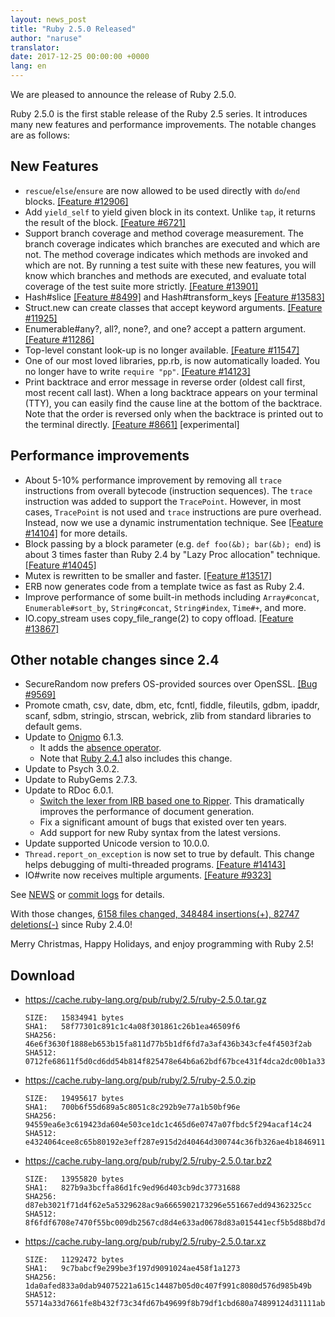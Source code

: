 ```yaml
---
layout: news_post
title: "Ruby 2.5.0 Released"
author: "naruse"
translator:
date: 2017-12-25 00:00:00 +0000
lang: en
---
```


We are pleased to announce the release of Ruby 2.5.0.

Ruby 2.5.0 is the first stable release of the Ruby 2.5 series.
It introduces many new features and performance improvements.
The notable changes are as follows:

## New Features

* `rescue`/`else`/`ensure` are now allowed to be used directly with
  `do`/`end` blocks.
  [&#x5b;Feature #12906&#x5d;](https://bugs.ruby-lang.org/issues/12906)
* Add `yield_self` to yield given block in its context.
  Unlike `tap`, it returns the result of the block.
  [&#x5b;Feature #6721&#x5d;](https://bugs.ruby-lang.org/issues/6721)
* Support branch coverage and method coverage measurement.
  The branch coverage indicates which branches are executed and which are not.
  The method coverage indicates which methods are invoked and which are not.
  By running a test suite with these new features, you will know which
  branches and methods are executed, and evaluate total coverage of the test
  suite more strictly.
  [&#x5b;Feature #13901&#x5d;](https://bugs.ruby-lang.org/issues/13901)
* Hash#slice [&#x5b;Feature #8499&#x5d;](https://bugs.ruby-lang.org/issues/8499)
  and Hash#transform_keys [&#x5b;Feature #13583&#x5d;](https://bugs.ruby-lang.org/issues/13583)
* Struct.new can create classes that accept keyword arguments.
  [&#x5b;Feature #11925&#x5d;](https://bugs.ruby-lang.org/issues/11925)
* Enumerable#any?, all?, none?, and one? accept a pattern argument.
  [&#x5b;Feature #11286&#x5d;](https://bugs.ruby-lang.org/issues/11286)
* Top-level constant look-up is no longer available.
  [&#x5b;Feature #11547&#x5d;](https://bugs.ruby-lang.org/issues/11547)
* One of our most loved libraries, pp.rb, is now automatically loaded.
  You no longer have to write `require "pp"`.
  [&#x5b;Feature #14123&#x5d;](https://bugs.ruby-lang.org/issues/14123)
* Print backtrace and error message in reverse order (oldest call first,
  most recent call last). When a long backtrace appears on your terminal (TTY),
  you can easily find the cause line at the bottom of the backtrace.
  Note that the order is reversed only when the backtrace is printed out
  to the terminal directly.
  [&#x5b;Feature #8661&#x5d;](https://bugs.ruby-lang.org/issues/8661) [experimental]

## Performance improvements

* About 5-10% performance improvement by removing all `trace` instructions
  from overall bytecode (instruction sequences).
  The `trace` instruction was added to support the `TracePoint`.
  However, in most cases, `TracePoint` is not used and `trace` instructions
  are pure overhead. Instead, now we use a dynamic instrumentation technique.
  See [&#x5b;Feature #14104&#x5d;](https://bugs.ruby-lang.org/issues/14104) for more details.
* Block passing by a block parameter (e.g. `def foo(&b); bar(&b); end`)
  is about 3 times faster than Ruby 2.4 by "Lazy Proc allocation" technique.
  [&#x5b;Feature #14045&#x5d;](https://bugs.ruby-lang.org/issues/14045)
* Mutex is rewritten to be smaller and faster.
  [&#x5b;Feature #13517&#x5d;](https://bugs.ruby-lang.org/issues/13517)
* ERB now generates code from a template twice as fast as Ruby 2.4.
* Improve performance of some built-in methods including `Array#concat`,
  `Enumerable#sort_by`, `String#concat`, `String#index`, `Time#+`, and more.
* IO.copy_stream uses copy_file_range(2) to copy offload.
  [&#x5b;Feature #13867&#x5d;](https://bugs.ruby-lang.org/issues/13867)

## Other notable changes since 2.4

* SecureRandom now prefers OS-provided sources over OpenSSL.
  [&#x5b;Bug #9569&#x5d;](https://bugs.ruby-lang.org/issues/9569)
* Promote cmath, csv, date, dbm, etc, fcntl, fiddle, fileutils, gdbm, ipaddr,
  scanf, sdbm, stringio, strscan, webrick, zlib from standard libraries
  to default gems.
* Update to [Onigmo](https://github.com/k-takata/Onigmo/) 6.1.3.
  * It adds the [absence operator](https://github.com/k-takata/Onigmo/issues/87).
  * Note that [Ruby 2.4.1](https://www.ruby-lang.org/en/news/2017/03/22/ruby-2-4-1-released/) also includes this change.
* Update to Psych 3.0.2.
* Update to RubyGems 2.7.3.
* Update to RDoc 6.0.1.
  * [Switch the lexer from IRB based one to Ripper](https://github.com/ruby/rdoc/pull/512).
    This dramatically improves the performance of document generation.
  * Fix a significant amount of bugs that existed over ten years.
  * Add support for new Ruby syntax from the latest versions.
* Update supported Unicode version to 10.0.0.
* `Thread.report_on_exception` is now set to true by default.
  This change helps debugging of multi-threaded programs.
  [&#x5b;Feature #14143&#x5d;](https://bugs.ruby-lang.org/issues/14143)
* IO#write now receives multiple arguments.
  [&#x5b;Feature #9323&#x5d;](https://bugs.ruby-lang.org/issues/9323)

See [NEWS](https://github.com/ruby/ruby/blob/v2_5_0/NEWS)
or [commit logs](https://github.com/ruby/ruby/compare/v2_4_0...v2_5_0)
for details.

With those changes,
[6158 files changed, 348484 insertions(+), 82747 deletions(-)](https://github.com/ruby/ruby/compare/v2_4_0...v2_5_0)
since Ruby 2.4.0!

Merry Christmas, Happy Holidays, and enjoy programming with Ruby 2.5!

## Download

* <https://cache.ruby-lang.org/pub/ruby/2.5/ruby-2.5.0.tar.gz>

      SIZE:   15834941 bytes
      SHA1:   58f77301c891c1c4a08f301861c26b1ea46509f6
      SHA256: 46e6f3630f1888eb653b15fa811d77b5b1df6fd7a3af436b343cfe4f4503f2ab
      SHA512: 0712fe68611f5d0cd6dd54b814f825478e64b6a62bdf67bce431f4dca2dc00b1a33f77bebfbcd0a151118a1152554ab457decde435b424aa1f004bc0aa40580d

* <https://cache.ruby-lang.org/pub/ruby/2.5/ruby-2.5.0.zip>

      SIZE:   19495617 bytes
      SHA1:   700b6f55d689a5c8051c8c292b9e77a1b50bf96e
      SHA256: 94559ea6e3c619423da604e503ce1dc1c465d6e0747a07fbdc5f294acaf14c24
      SHA512: e4324064cee8c65b80192e3eff287e915d2d40464d300744c36fb326ae4b1846911400a99d4332192d8a217009d3a5209b43eb5e8bc0b739035bef89cc493e84

* <https://cache.ruby-lang.org/pub/ruby/2.5/ruby-2.5.0.tar.bz2>

      SIZE:   13955820 bytes
      SHA1:   827b9a3bcffa86d1fc9ed96d403cb9dc37731688
      SHA256: d87eb3021f71d4f62e5a5329628ac9a6665902173296e551667edd94362325cc
      SHA512: 8f6fdf6708e7470f55bc009db2567cd8d4e633ad0678d83a015441ecf5b5d88bd7da8fb8533a42157ff83b74d00b6dc617d39bbb17fc2c6c12287a1d8eaa0f2c

* <https://cache.ruby-lang.org/pub/ruby/2.5/ruby-2.5.0.tar.xz>

      SIZE:   11292472 bytes
      SHA1:   9c7babcf9e299be3f197d9091024ae458f1a1273
      SHA256: 1da0afed833a0dab94075221a615c14487b05d0c407f991c8080d576d985b49b
      SHA512: 55714a33d7661fe8b432f73c34fd67b49699f8b79df1cbd680a74899124d31111ab0f444677672aac1ba725820182940d485efb2db0bf2bc96737c5d40c54578
